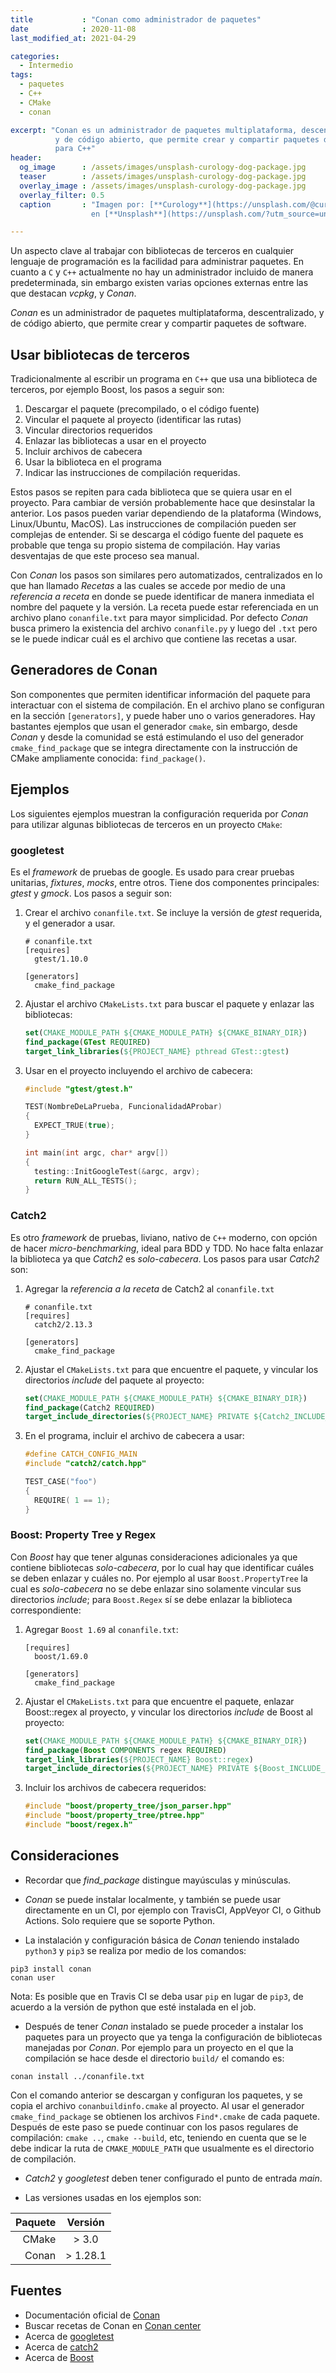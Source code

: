 ```yaml
---
title           : "Conan como administrador de paquetes"
date            : 2020-11-08
last_modified_at: 2021-04-29

categories:
  - Intermedio
tags:
  - paquetes
  - C++
  - CMake
  - conan

excerpt: "Conan es un administrador de paquetes multiplataforma, descentralizado, 
          y de código abierto, que permite crear y compartir paquetes de software 
          para C++"
header:
  og_image      : /assets/images/unsplash-curology-dog-package.jpg
  teaser        : /assets/images/unsplash-curology-dog-package.jpg
  overlay_image : /assets/images/unsplash-curology-dog-package.jpg
  overlay_filter: 0.5
  caption       : "Imagen por: [**Curology**](https://unsplash.com/@curology?utm_source=unsplash) 
                  en [**Unsplash**](https://unsplash.com/?utm_source=unsplash)"

---
```


Un aspecto clave al trabajar con bibliotecas de terceros en cualquier lenguaje
de programación es la facilidad para administrar paquetes. En cuanto a `C`
y `C++` actualmente no hay un administrador incluido de manera predeterminada,
sin embargo existen varias opciones externas entre las que destacan
_vcpkg_, y _Conan_.

_Conan_ es un administrador de paquetes multiplataforma, descentralizado, y de
código abierto, que permite crear y compartir paquetes de software.

## Usar bibliotecas de terceros

Tradicionalmente al escribir un programa en `C++` que usa una biblioteca de
terceros, por ejemplo Boost, los pasos a seguir son:

1. Descargar el paquete (precompilado, o el código fuente)
2. Vincular el paquete al proyecto (identificar las rutas)
3. Vincular directorios requeridos
4. Enlazar las bibliotecas a usar en el proyecto
5. Incluir archivos de cabecera
6. Usar la biblioteca en el programa
7. Indicar las instrucciones de compilación requeridas.

Estos pasos se repiten para cada biblioteca que se quiera usar en el proyecto.
Para cambiar de versión probablemente hace que desinstalar la anterior. Los
pasos pueden variar dependiendo de la plataforma (Windows, Linux/Ubuntu, MacOS).
Las instrucciones de compilación pueden ser complejas de entender. Si se 
descarga el código fuente del paquete es probable que tenga su propio sistema
de compilación. Hay varias desventajas de que este proceso sea manual.

Con _Conan_ los pasos son similares pero automatizados, centralizados en lo que
han llamado *Recetas* a las cuales se accede por medio de una *referencia a
receta* en donde se puede identificar de manera inmediata el nombre del paquete
y la versión. La receta puede estar referenciada en un archivo
plano `conanfile.txt` para mayor simplicidad. Por defecto _Conan_ busca primero
la existencia del archivo `conanfile.py` y luego del `.txt` pero se le puede
indicar cuál es el archivo que contiene las recetas a usar.

## Generadores de Conan

Son componentes que permiten identificar información del paquete para 
interactuar con el sistema de compilación. En el archivo plano se configuran
en la sección `[generators]`, y puede haber uno o varios generadores. 
Hay bastantes ejemplos que usan el generador `cmake`, sin embargo, desde _Conan_
y desde la comunidad se está estimulando el uso del generador 
`cmake_find_package` que se integra directamente con la instrucción de CMake 
ampliamente conocida: `find_package()`.


## Ejemplos

Los siguientes ejemplos muestran la configuración requerida por _Conan_
para utilizar algunas bibliotecas de terceros en un proyecto `CMake`:

### googletest

Es el _framework_ de pruebas de google. Es usado para crear pruebas unitarias, 
_fixtures_, _mocks_, entre otros. Tiene dos componentes principales: _gtest_ y 
_gmock_. Los pasos a seguir son:

1. Crear el archivo `conanfile.txt`. Se incluye la versión de _gtest_ requerida,
   y el generador a usar.  

    ```text
    # conanfile.txt
    [requires]
      gtest/1.10.0
    
    [generators]
      cmake_find_package
    ```

2. Ajustar el archivo `CMakeLists.txt` para buscar el paquete y enlazar las
   bibliotecas:

     ```cmake
    set(CMAKE_MODULE_PATH ${CMAKE_MODULE_PATH} ${CMAKE_BINARY_DIR})
    find_package(GTest REQUIRED)
    target_link_libraries(${PROJECT_NAME} pthread GTest::gtest)
     ```

3. Usar en el proyecto incluyendo el archivo de cabecera:  

    ```c++
    #include "gtest/gtest.h"
    
    TEST(NombreDeLaPrueba, FuncionalidadAProbar)
    {
      EXPECT_TRUE(true);
    }
    
    int main(int argc, char* argv[])
    {
      testing::InitGoogleTest(&argc, argv);
      return RUN_ALL_TESTS();
    }
    ```

### Catch2

Es otro _framework_ de pruebas, liviano, nativo de `C++` moderno, con opción de
hacer _micro-benchmarking_, ideal para BDD y TDD. No hace falta enlazar la
biblioteca ya que _Catch2_ es _solo-cabecera_. Los pasos para usar _Catch2_ son:

1. Agregar la *referencia a la receta* de Catch2 al `conanfile.txt`
    
    ```text
    # conanfile.txt
    [requires]
      catch2/2.13.3
    
    [generators]
      cmake_find_package
    ```

2. Ajustar el `CMakeLists.txt` para que encuentre el paquete, y vincular los
   directorios _include_ del paquete al proyecto:
    
    ```cmake
    set(CMAKE_MODULE_PATH ${CMAKE_MODULE_PATH} ${CMAKE_BINARY_DIR})
    find_package(Catch2 REQUIRED)
    target_include_directories(${PROJECT_NAME} PRIVATE ${Catch2_INCLUDE_DIRS})
    ```

3. En el programa, incluir el archivo de cabecera a usar:  

    ```c++
    #define CATCH_CONFIG_MAIN
    #include "catch2/catch.hpp"
    
    TEST_CASE("foo")
    {
      REQUIRE( 1 == 1);
    }
    ```

### Boost: Property Tree y Regex

Con _Boost_ hay que tener algunas consideraciones adicionales ya que contiene
bibliotecas _solo-cabecera_, por lo cual hay que identificar cuáles se deben
enlazar y cuáles no. Por ejemplo al usar `Boost.PropertyTree` la cual es
_solo-cabecera_ no se debe enlazar sino solamente vincular sus directorios
_include_; para `Boost.Regex` sí se debe enlazar la biblioteca correspondiente:

1. Agregar `Boost 1.69` al `conanfile.txt`:

    ```text
    [requires]
      boost/1.69.0
    
    [generators]
      cmake_find_package
    ```

2. Ajustar el `CMakeLists.txt` para que encuentre el paquete, enlazar
   Boost::regex al proyecto, y vincular los directorios _include_ de Boost
   al proyecto:

    ```cmake
    set(CMAKE_MODULE_PATH ${CMAKE_MODULE_PATH} ${CMAKE_BINARY_DIR})
    find_package(Boost COMPONENTS regex REQUIRED)
    target_link_libraries(${PROJECT_NAME} Boost::regex)
    target_include_directories(${PROJECT_NAME} PRIVATE ${Boost_INCLUDE_DIRS})
    ```

3. Incluir los archivos de cabecera requeridos:

    ```c++
    #include "boost/property_tree/json_parser.hpp"
    #include "boost/property_tree/ptree.hpp"
    #include "boost/regex.h"
    ``` 

## Consideraciones

* Recordar que _find_package_ distingue mayúsculas y minúsculas.
  
* _Conan_ se puede instalar localmente, y también se puede usar directamente en
  un CI, por ejemplo con TravisCI, AppVeyor CI, o Github Actions. Solo requiere
  que se soporte Python.

* La instalación y configuración básica de _Conan_ teniendo instalado
  `python3` y `pip3` se realiza por medio de los comandos:

```shell
pip3 install conan 
conan user
```

  Nota: Es posible que en Travis CI se deba usar `pip` en lugar de `pip3`, de
  acuerdo a la versión de python que esté instalada en el job.

* Después de tener _Conan_ instalado se puede proceder a instalar los paquetes
  para un proyecto que ya tenga la configuración de bibliotecas manejadas por
  _Conan_. Por ejemplo para un proyecto en el que la compilación se hace desde
  el directorio `build/` el comando es:

```shell
conan install ../conanfile.txt
```

Con el comando anterior se descargan y configuran los paquetes, y se copia el
archivo `conanbuildinfo.cmake` al proyecto. Al usar el generador
`cmake_find_package` se obtienen los archivos `Find*.cmake` de cada paquete.
Después de este paso se puede continuar con los pasos regulares de
compilación: `cmake ..`, `cmake --build`, etc, teniendo en cuenta que se le debe
indicar la ruta de `CMAKE_MODULE_PATH` que usualmente es el directorio de
compilación.

* _Catch2_ y _googletest_ deben tener configurado el punto de entrada _main_.

* Las versiones usadas en los ejemplos son:

|Paquete | Versión |
|---:|:---:|
| CMake | \> 3.0     |
| Conan | \> 1.28.1  |


## Fuentes

- Documentación oficial de [Conan](https://docs.conan.io/en/latest/)
- Buscar recetas de Conan en [Conan center](https://conan.io/center/)
- Acerca de [googletest](https://github.com/google/googletest)
- Acerca de [catch2](https://github.com/catchorg/Catch2)
- Acerca de [Boost](https://www.boost.org/doc/libs/)
